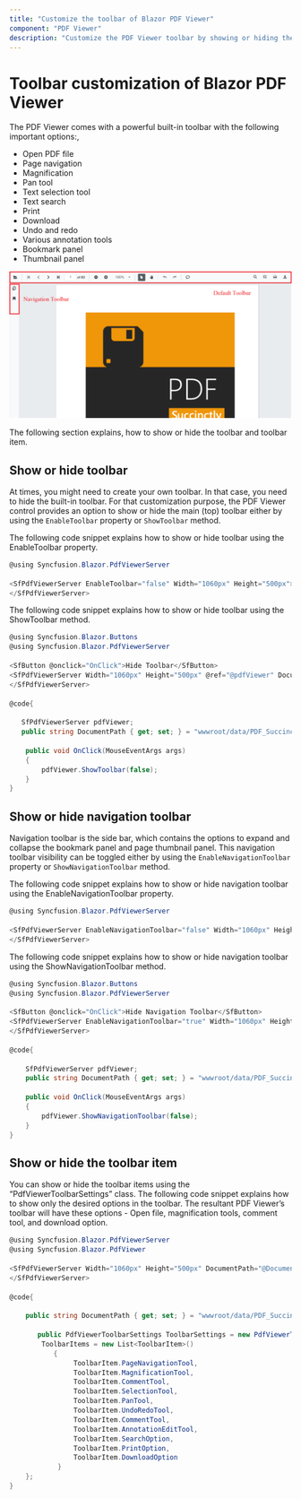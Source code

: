 ```yaml
---
title: "Customize the toolbar of Blazor PDF Viewer"
component: "PDF Viewer"
description: "Customize the PDF Viewer toolbar by showing or hiding the top toolbar and navigation toolbar. Also, customize it to display the desired toolbar item only."
---
```


# Toolbar customization of Blazor PDF Viewer

The PDF Viewer comes with a powerful built-in toolbar with the following important options:,
* Open PDF file
* Page navigation
* Magnification
* Pan tool
* Text selection tool
* Text search
* Print
* Download
* Undo and redo
* Various annotation tools
* Bookmark panel
* Thumbnail panel

![Alt text <](./images/toolbar.png)

The following section explains, how to show or hide the toolbar and toolbar item.

## Show or hide toolbar

At times, you might need to create your own toolbar. In that case, you need to hide the built-in toolbar. For that customization purpose, the PDF Viewer control provides an option to show or hide the main (top) toolbar either by using the `EnableToolbar` property or `ShowToolbar` method.

The following code snippet explains how to show or hide toolbar using the EnableToolbar property.

```csharp
@using Syncfusion.Blazor.PdfViewerServer

<SfPdfViewerServer EnableToolbar="false" Width="1060px" Height="500px">
</SfPdfViewerServer>
```

The following code snippet explains how to show or hide toolbar using the ShowToolbar method.

```csharp
@using Syncfusion.Blazor.Buttons
@using Syncfusion.Blazor.PdfViewerServer

<SfButton @onclick="OnClick">Hide Toolbar</SfButton>
<SfPdfViewerServer Width="1060px" Height="500px" @ref="@pdfViewer" DocumentPath="@DocumentPath">
</SfPdfViewerServer>

@code{

   SfPdfViewerServer pdfViewer;
   public string DocumentPath { get; set; } = "wwwroot/data/PDF_Succinctly.pdf";

    public void OnClick(MouseEventArgs args)
    {
        pdfViewer.ShowToolbar(false);
    }
}
```

## Show or hide navigation toolbar

Navigation toolbar is the side bar, which contains the options to expand and collapse the bookmark panel and page thumbnail panel. This navigation toolbar visibility can be toggled either by using the `EnableNavigationToolbar` property or `ShowNavigationToolbar` method.

The following code snippet explains how to show or hide navigation toolbar using the EnableNavigationToolbar property.

```csharp
@using Syncfusion.Blazor.PdfViewerServer

<SfPdfViewerServer EnableNavigationToolbar="false" Width="1060px" Height="500px">
</SfPdfViewerServer>
```

The following code snippet explains how to show or hide navigation toolbar using the ShowNavigationToolbar method.

```csharp
@using Syncfusion.Blazor.Buttons
@using Syncfusion.Blazor.PdfViewerServer

<SfButton @onclick="OnClick">Hide Navigation Toolbar</SfButton>
<SfPdfViewerServer EnableNavigationToolbar="true" Width="1060px" Height="500px" @ref="@pdfViewer" DocumentPath="@DocumentPath">
</SfPdfViewerServer>

@code{

    SfPdfViewerServer pdfViewer;
    public string DocumentPath { get; set; } = "wwwroot/data/PDF_Succinctly.pdf";

    public void OnClick(MouseEventArgs args)
    {
        pdfViewer.ShowNavigationToolbar(false);
    }
}
```

## Show or hide the toolbar item

You can show or hide the toolbar items using the “PdfViewerToolbarSettings” class. The following code snippet explains how to show only the desired options in the toolbar. The resultant PDF Viewer’s toolbar will have these options - Open file, magnification tools, comment tool, and download option.

```csharp
@using Syncfusion.Blazor.PdfViewerServer
@using Syncfusion.Blazor.PdfViewer

<SfPdfViewerServer Width="1060px" Height="500px" DocumentPath="@DocumentPath" ToolbarSettings="@ToolbarSettings">
</SfPdfViewerServer>

@code{

    public string DocumentPath { get; set; } = "wwwroot/data/PDF_Succinctly.pdf";

       public PdfViewerToolbarSettings ToolbarSettings = new PdfViewerToolbarSettings() {
        ToolbarItems = new List<ToolbarItem>()
           {
                ToolbarItem.PageNavigationTool,
                ToolbarItem.MagnificationTool,
                ToolbarItem.CommentTool,
                ToolbarItem.SelectionTool,
                ToolbarItem.PanTool,
                ToolbarItem.UndoRedoTool,
                ToolbarItem.CommentTool,
                ToolbarItem.AnnotationEditTool,
                ToolbarItem.SearchOption,
                ToolbarItem.PrintOption,
                ToolbarItem.DownloadOption
            }
    };
}
```